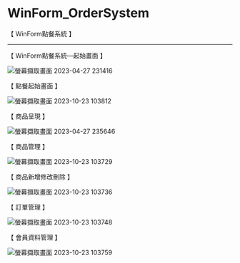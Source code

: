 # WinForm_OrderSystem
【 WinForm點餐系統 】<p><hr>


【 WinForm點餐系統—起始畫面 】<p>
![螢幕擷取畫面 2023-04-27 231416](https://github.com/Wanting1018/WinForm_OrderSystem/assets/133617159/90b78ba6-b43d-40d7-9fa5-4bc4e094ce88) <p>
【 點餐起始畫面 】<p>
![螢幕擷取畫面 2023-10-23 103812](https://github.com/Wanting1018/WinForm_OrderSystem/assets/133617159/c28c2eb0-847b-4ca4-acd4-34eca951f5c3) <p>
【 商品呈現 】<p>
![螢幕擷取畫面 2023-04-27 235646](https://github.com/Wanting1018/WinForm_OrderSystem/assets/133617159/f79055c1-4bd8-46a2-9e0f-ea0cd3206fd3) <p>
【 商品管理 】<p>
![螢幕擷取畫面 2023-10-23 103729](https://github.com/Wanting1018/WinForm_OrderSystem/assets/133617159/b19248af-43a6-4e05-a514-b6108f762c86) <p>
【 商品新增修改刪除 】<p>
![螢幕擷取畫面 2023-10-23 103736](https://github.com/Wanting1018/WinForm_OrderSystem/assets/133617159/51ab2bb2-f61a-4332-913c-73eb59db5fcf) <p>
【 訂單管理 】<p>
![螢幕擷取畫面 2023-10-23 103748](https://github.com/Wanting1018/WinForm_OrderSystem/assets/133617159/7cb8fa4a-5727-480e-97fc-c08383df220d) <p>
【 會員資料管理 】<p>
![螢幕擷取畫面 2023-10-23 103759](https://github.com/Wanting1018/WinForm_OrderSystem/assets/133617159/ca596fe1-03a6-4a56-b836-6aab5b792051) <p>

